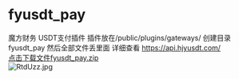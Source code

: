 # fyusdt_pay
魔方财务 USDT支付插件
插件放在/public/plugins/gateways/
创建目录fyusdt_pay
然后全部文件丢里面
详细查看
https://api.hjyusdt.com/
<br>
<a target="_blank" href="http://mfycj.hjyusdt.com/fyusdt_pay.zip">点击下载文件fyusdt_pay.zip</a>
<br>
<img src="https://www.helloimg.com/images/2022/04/11/RtdUzz.jpg" alt="RtdUzz.jpg" border="0" />

